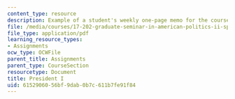 ```yaml
---
content_type: resource
description: Example of a student's weekly one-page memo for the course.
file: /media/courses/17-202-graduate-seminar-in-american-politics-ii-spring-2010/6152906056bf9dab0b7c611b7fe91f84_MIT17_202S10_President_I.pdf
file_type: application/pdf
learning_resource_types:
- Assignments
ocw_type: OCWFile
parent_title: Assignments
parent_type: CourseSection
resourcetype: Document
title: President I
uid: 61529060-56bf-9dab-0b7c-611b7fe91f84
---
```

